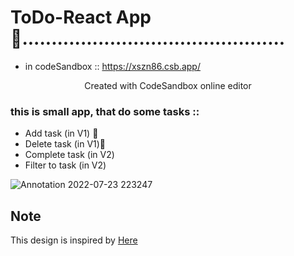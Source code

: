 
# ToDo-React App 👋.............................................
 - in codeSandbox :: https://xszn86.csb.app/ 

<p style="text-align:center ">Created with CodeSandbox online editor</p>
<h3>this is small app, that do some tasks ::</h3>
<ul>
<li>Add task (in V1) 👋</li>
<li>Delete task (in V1)👋</li>
<li>Complete task (in V2)</li>
<li>Filter to task (in V2)</li>
</ul>

![Annotation 2022-07-23 223247](https://user-images.githubusercontent.com/87585934/180622581-c09db4ae-6e27-4f43-b6e8-52ef4cdb1d74.jpg)

<h2>Note</h2>
This design is inspired by <a href="https://www.youtube.com/watch?v=pCA4qpQDZD8&list=RDCMUClb90NQQcskPUGDIXsQEz5Q&start_radio=1&rv=pCA4qpQDZD8&t=5574">Here</a>
 

